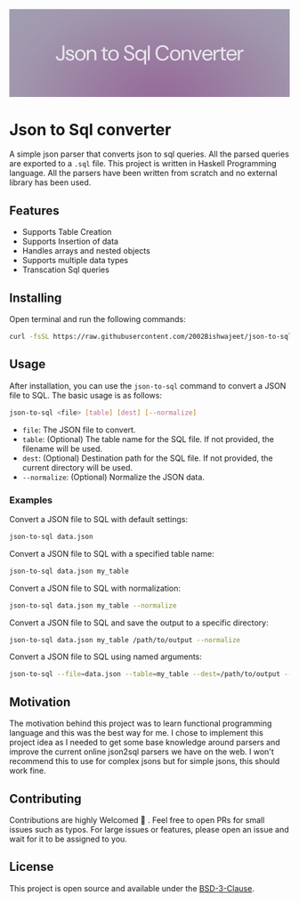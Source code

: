 <img width="1280" alt="Json2Sql" src="/.github/assets/banner.png">

# Json to Sql converter

A simple json parser that converts json to sql queries. All the parsed queries are exported to a `.sql` file. This project is written in Haskell Programming language. All the parsers have been written from scratch and no external library has been used.

## Features

- Supports Table Creation
- Supports Insertion of data
- Handles arrays and nested objects
- Supports multiple data types
- Transcation Sql queries

## Installing

Open terminal and run the following commands:

```bash
curl -fsSL https://raw.githubusercontent.com/2002Bishwajeet/json-to-sql/main/setup.sh | bash
```

## Usage

After installation, you can use the `json-to-sql` command to convert a JSON file to SQL. The basic usage is as follows:

```bash
json-to-sql <file> [table] [dest] [--normalize]
```

- `file`: The JSON file to convert.
- `table`: (Optional) The table name for the SQL file. If not provided, the filename will be used.
- `dest`: (Optional) Destination path for the SQL file. If not provided, the current directory will be used.
- `--normalize`: (Optional) Normalize the JSON data.

### Examples

Convert a JSON file to SQL with default settings:

```bash
json-to-sql data.json
```

Convert a JSON file to SQL with a specified table name:

```bash
json-to-sql data.json my_table
```

Convert a JSON file to SQL with normalization:

```bash
json-to-sql data.json my_table --normalize
```

Convert a JSON file to SQL and save the output to a specific directory:

```bash
json-to-sql data.json my_table /path/to/output --normalize
```

Convert a JSON file to SQL using named arguments:

```bash
json-to-sql --file=data.json --table=my_table --dest=/path/to/output --normalize
```

## Motivation

The motivation behind this project was to learn functional programming language and this was the best way for me. I chose to implement this project idea as I needed to get some base knowledge around parsers and improve the current online json2sql parsers we have on the web. I won't recommend this to use for complex jsons but for simple jsons, this should work fine.

## Contributing

Contributions are highly Welcomed 💙 . Feel free to open PRs for small issues such as typos. For large issues or features, please open an issue and wait for it to be assigned to you.

## License

This project is open source and available under the [BSD-3-Clause](LICENSE).
